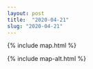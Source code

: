 ```yaml
---
layout: post
title:  "2020-04-21"
slug: "2020-04-21"
---
```

{% include map.html %}

{% include map-alt.html %}
